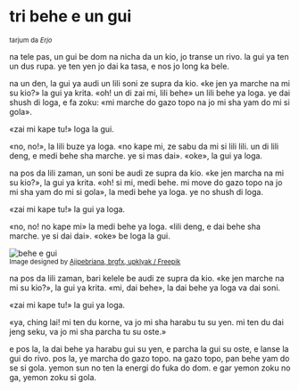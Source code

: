 # tri behe e un gui

<small>tarjum da _Erjo_</small>

na tele pas, un gui be dom na nicha da un kio, jo transe un rivo.
la gui ya ten un dus rupa. ye ten yen jo dai ka tasa, e nos jo long ka bele.

na un den, la gui ya audi un lili soni ze supra da kio.
«ke jen ya marche na mi su kio?» la gui ya krita.
«oh! un di zai mi, lili behe» un lili behe ya loga.
ye dai shush di loga, e fa zoku:
«mi marche do gazo topo na jo mi sha yam do mi si gola».

«zai mi kape tu!» loga la gui.

«no, no!», la lili buze ya loga.
«no kape mi, ze sabu da mi si lili lili. un di lili deng, e medi behe sha marche. ye si mas dai».
«oke», la gui ya loga.

na pos da lili zaman, un soni be audi ze supra da kio.
«ke jen marcha na mi su kio?», la gui ya krita.
«oh! si mi, medi behe. mi move do gazo topo na jo mi sha yam do mi si gola», la medi behe ya loga.
ye no shush di loga.

«zai mi kape tu!» la gui ya loga.

«no, no! no kape mi» la medi behe ya loga.
«lili deng, e dai behe sha marche. ye si dai dai».
«oke» be loga la gui.

![](http://www.pandunia.info/grafe/behe_e_gui.png "behe e gui")  
<small>Image designed by [Ajipebriana, brgfx, upklyak / Freepik](https://www.freepik.com)</small>

na pos da lili zaman, bari kelele be audi ze supra da kio.
«ke jen marche na mi su kio?», la gui ya krita.
«mi, dai behe», la dai behe ya loga va dai soni.

«zai mi kape tu!» la gui ya loga.

«ya, ching lai! mi ten du korne, va jo mi sha harabu tu su yen.
mi ten du dai jeng seku, va jo mi sha parcha tu su oste.»

e pos la, la dai behe ya harabu gui su yen, e parcha la gui su oste, e lanse la gui do rivo.
pos la, ye marcha do gazo topo.
na gazo topo, pan behe yam do se si gola.
yemon sun no ten la energi do fuka do dom.
e gar yemon zoku no ga, yemon zoku si gola.

